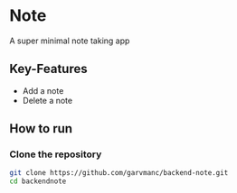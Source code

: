 # Note

A super minimal note taking app

## Key-Features

- Add a note
- Delete a note

## How to run

### Clone the repository
```bash
git clone https://github.com/garvmanc/backend-note.git
cd backendnote